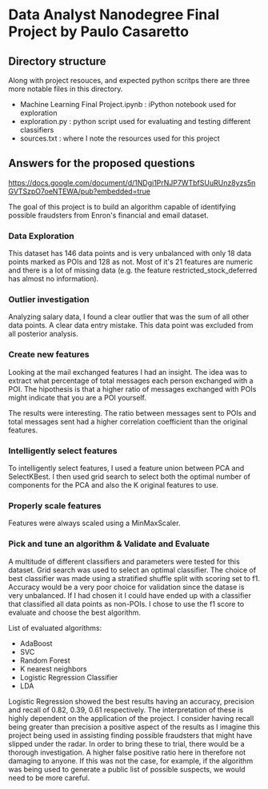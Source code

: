# Data Analyst Nanodegree Final Project by Paulo Casaretto

## Directory structure

Along with project resouces, and expected python scritps there are three more notable files in this directory.

* Machine Learning Final Project.ipynb : iPython notebook used for exploration
* exploration.py : python script used for evaluating and testing different classifiers
* sources.txt : where I note the resources used for this project

## Answers for the proposed questions

https://docs.google.com/document/d/1NDgi1PrNJP7WTbfSUuRUnz8yzs5nGVTSzpO7oeNTEWA/pub?embedded=true

The goal of this project is to build an algorithm capable of identifying possible fraudsters from Enron's financial and email dataset.

### Data Exploration

This dataset has 146 data points and is very unbalanced with only 18 data points marked as POIs and 128 as not.
Most of it's 21 features are numeric and there is a lot of missing data (e.g. the feature restricted_stock_deferred has almost no information).

### Outlier investigation

Analyzing salary data, I found a clear outlier that was the sum of all other data points. A clear data entry mistake. This data point was excluded from all posterior analysis.


### Create new features

Looking at the mail exchanged features I had an insight. The idea was to extract what percentage of total messages each person exchanged with a POI. The hipothesis is that a higher ratio of messages exchanged with POIs might indicate that you are a POI yourself. 

The results were interesting. The ratio between messages sent to POIs and total messages sent had a higher correlation coefficient than the original features.

### Intelligently select features

To intelligently select features, I used a feature union between PCA and SelectKBest. I then used grid search to select both the optimal number of components for the PCA and also the K original features to use.

### Properly scale features

Features were always scaled using a MinMaxScaler.

### Pick and tune an algorithm & Validate and Evaluate

A multitude of different classifiers and parameters were tested for this dataset.
Grid search was used to select an optimal classifier. The choice of best classifier was made using a stratified shuffle split with scoring set to f1.
Accuracy would be a very poor choice for validation since the datase is very unbalanced. If I had chosen it I could have ended up with a classifier that classified all data points as non-POIs. I chose to use the f1 score to evaluate and choose the best algorithm.

List of evaluated algorithms:
* AdaBoost
* SVC
* Random Forest
* K nearest neighbors
* Logistic Regression Classifier
* LDA

Logistic Regression showed the best results having an accuracy, precision and recall of 0.82, 0.39, 0.61 respectively.
The interpretation of these is highly dependent on the application of the project.
I consider having recall being greater than precision a positive aspect of the results as I imagine this project being used in assisting finding possible fraudsters that might have slipped under the radar. In order to bring these to trial, there would be a thorough investigation. A higher false positive ratio here in therefore not damaging to anyone.
If this was not the case, for example, if the algorithm was being used to generate a public list of possible suspects, we would need to be more careful.



